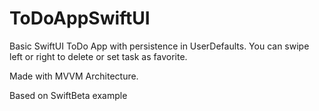 # ToDoAppSwiftUI

Basic SwiftUI ToDo App with persistence in UserDefaults. You can swipe left or right to delete or set task as favorite.

Made with MVVM Architecture.


Based on SwiftBeta example


